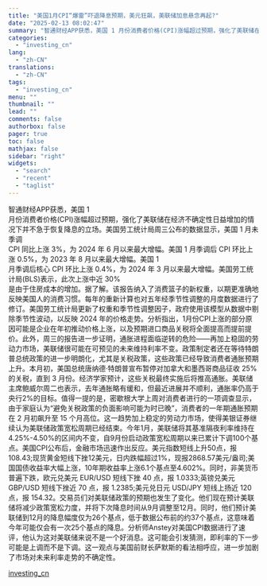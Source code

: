 ```yaml
---
title: "美国1月CPI“爆雷”吓退降息预期，美元狂飙，美联储加息悬念再起?"
date: "2025-02-13 08:02:47"
summary: "智通财经APP获悉，美国 1 月份消费者价格(CPI)涨幅超过预期，强化了美联储在经济不确定性日益..."
categories:
  - "investing_cn"
lang:
  - "zh-CN"
translations:
  - "zh-CN"
tags:
  - "investing_cn"
menu: ""
thumbnail: ""
lead: ""
comments: false
authorbox: false
pager: true
toc: false
mathjax: false
sidebar: "right"
widgets:
  - "search"
  - "recent"
  - "taglist"
---
```


智通财经APP获悉，美国 1   
月份消费者价格(CPI)涨幅超过预期，强化了美联储在经济不确定性日益增加的情况下并不急于恢复降息的立场。美国劳工统计局周三公布的数据显示，美国 1 月未季调   
CPI 同比上涨 3%，为 2024 年 6 月以来最大增幅。美国 1 月季调后 CPI 环比上涨 0.5%，为 2023 年 8 月以来最大增幅。美国 1   
月季调后核心 CPI 环比上涨 0.4%，为 2024 年 3 月以来最大增幅。美国劳工统计局(BLS)表示，此次上涨中近 30%   
是由于住房成本的增加。据了解。该报告纳入了消费篮子的新权重，以期更准确地反映美国人的消费习惯。每年的重新计算也对五年经季节性调整的月度数据进行了修订。美国劳工统计局更新了权重和季节性调整因子，政府使用该模型从数据中剔除季节性波动，以反映 2024 年的价格走势。分析指出，1月份CPI上涨的部分原因可能是企业在年初推动价格上涨，以及预期进口商品关税将全面提高而提前提价。此外，周三的报告进一步证明，通胀进程面临逆转的危险——再加上稳固的劳动力市场，美联储很可能在可预见的未来维持利率不变。政策制定者还在等待特朗普总统政策的进一步明朗化，尤其是关税政策，这些政策已经导致消费者通胀预期上升。本月初，美国总统唐纳德·特朗普宣布暂停对加拿大和墨西哥商品征收 25% 的关税，直到 3 月份。经济学家预计，这些关税最终实施后将推高通胀。美联储主席鲍威尔周二也表示，去年通胀略有缓和，但最近进展并不顺利，通胀率仍高于央行2%的目标。值得一提的是，密歇根大学上周对消费者进行的一项调查显示，由于家庭认为“避免关税政策的负面影响可能为时已晚”，消费者的一年期通胀预期在 2 月初飙升至 15 个月高位。这一趋势加上稳定的劳动力市场，使得美银证券继续认为美联储政策宽松周期已经结束。今年1月，美联储将其基准隔夜利率维持在4.25%-4.50%的区间内不变，自9月份启动政策宽松周期以来已累计下调100个基点。美国CPI公布后，金融市场迅速作出反应。美元指数短线上升50点，报108.43;现货黄金短线下挫12美元，日内跌幅超过1%，现报2868.57美元/盎司;美国国债收益率大幅上涨，10年期收益率上涨6.1个基点至4.602%。同时，非美货币普遍下跌，欧元兑美元 EUR/USD 短线下挫 40 点，报 1.0333;英镑兑美元 GBP/USD 短线下挫近 70 点，报 1.2385;美元兑日元 USD/JPY 短线上扬近 120 点，报 154.32。交易员们对美联储政策的预期也发生了变化。他们现在预计美联储将减少政策宽松力度，并将下次降息时间从9月调整至12月。同时，他们预计美联储到12月的降息幅度仅为26个基点，低于数据公布前的约37个基点，这意味着今年可能仅会有一次25个基点的降息。分析师Anstey对美国CPI数据进行了速评，他认为这对美联储来说不是一个好消息。这可能会引发猜测，即利率的下一步可能是上调而不是下调。这一观点与美国前财长萨默斯的看法相呼应，进一步加剧了市场对未来利率走势的不确定性。

[investing_cn](https://cn.investing.com/news/stock-market-news/article-2668475)
